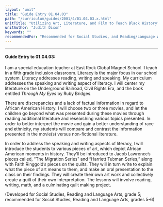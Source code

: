 ```yaml
---
layout: "unit"
title: "Guide Entry 01.04.03"
path: "/curriculum/guides/2001/4/01.04.03.x.html"
unitTitle: "Utilizing Art, Literature, and Film to Teach Black History"
unitAuthor: "Judith Dixon"
keywords: ""
recommendedFor: "Recommended for Social Studies, and Reading/Language Arts, grades 5-6."
---
```

<body>
<hr/>
<h4>
Guide Entry to 01.04.03:
</h4>
<p>
I am a special education teacher at East Rock Global Magnet School. I teach in a fifth grade inclusion classroom. Literacy is the major focus in our school system. Literacy addresses reading, writing and speaking. My curriculum addresses the speaking and writing aspect of literacy. I will center my literature on the Underground Railroad, Civil Rights Era, and the book entitled
<i>
Through My Eyes
</i>
by Ruby Bridges.
</p>
<p>
There are discrepancies and a lack of factual information in regard to African American History. I will choose two or three movies, and let the children go beyond what was presented during these movies through reading additional literature and researching various topics presented. In order to better interpret the movie and gain a better understanding of race and ethnicity, my students will compare and contrast the information presented in the movie(s) versus non-fictional literature.
</p>
<p>
In order to address the speaking and writing aspects of literacy, I will introduce the students to various pieces of art, which depict African American moments in history. They’ll be introduced to Jacob Lawrence’s pieces called, “The Migration Series” and “Harriett Tubman Series,” along with Faith Ringgold’s pieces on the quilts. They will in turn write to explain what the piece of art means to them, and make an oral presentation to the class on their findings. They will create their own art work and collectively create a quilt of their own interpretation. The lessons will involve reading, writing, math, and a culminating quilt making project.
</p>
<p>
(Developed for Social Studies, Reading and Language Arts, grade 5; recommended for Social Studies, Reading and Language Arts, grades 5-6)
</p>
</body>
